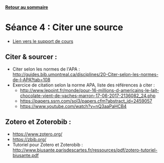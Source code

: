 **[Retour au sommaire](README.md)**

# Séance 4 : Citer une source

- [Lien vers le support de cours](https://docs.google.com/presentation/d/1tpRJAelsTCbLldz4ekcgv3G08_sTIO13atLhT0UllPc/edit?usp=sharing)

## Citer & sourcer :
- Citer selon les normes de l'APA : http://guides.bib.umontreal.ca/disciplines/20-Citer-selon-les-normes-de-l-APA?tab=108
- Exercice de citation selon la norme APA, liste des références à citer :
  - http://www.lepoint.fr/monde/pour-16-millions-d-americains-le-lait-chocolate-vient-de-vaches-marron-17-06-2017-2136082_24.php
  - https://papers.ssrn.com/sol3/papers.cfm?abstract_id=2459057
  - https://www.youtube.com/watch?v=nQ3aaPaHCB4

## Zotero et Zoterobib : 
- https://www.zotero.org/
- https://zbib.org/
- Tutoriel pour Zotero et Zoterobib : http://www.biusante.parisdescartes.fr/ressources/pdf/zotero-tutoriel-biusante.pdf
